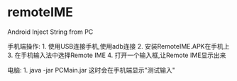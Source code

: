 # remoteIME
Android Inject String from PC

手机端操作:
	1. 使用USB连接手机,使用adb连接
	2. 安装RemoteIME.APK在手机上
	3. 在手机输入法中选择Remote IME
	4. 打开一个输入框,让Remote IME显示出来

电脑:
	1. java -jar PCMain.jar
	这时会在手机端显示"测试输入"
